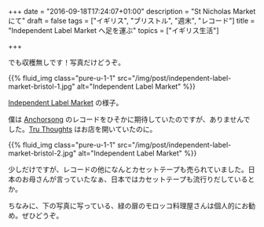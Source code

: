 +++
date = "2016-09-18T17:24:07+01:00"
description = "St Nicholas Market にて"
draft = false
tags = ["イギリス", "ブリストル", "週末", "レコード"]
title = "Independent Label Market へ足を運ぶ"
topics = ["イギリス生活"]

+++

でも収穫無しです！写真だけどうぞ。

{{% fluid_img class="pure-u-1-1" src="/img/post/independent-label-market-bristol-1.jpg" alt="Independent Label Market" %}}

<!--more-->

[Independent Label Market](http://www.independentlabelmarket.com/) の様子。

僕は [Anchorsong](http://anchorsong.com/) のレコードをひそかに期待していたのですが、ありませんでした。[Tru Thoughts](http://www.tru-thoughts.co.uk/) はお店を開いていたのに。

{{% fluid_img class="pure-u-1-1" src="/img/post/independent-label-market-bristol-2.jpg" alt="Independent Label Market" %}}

少しだけですが、レコードの他になんとカセットテープも売られていました。日本のお母さんが言っていたなぁ、日本ではカセットテープも流行りだしているとか。

ちなみに、下の写真に写っている、緑の扉のモロッコ料理屋さんは個人的にお勧め。ぜひどうぞ。
